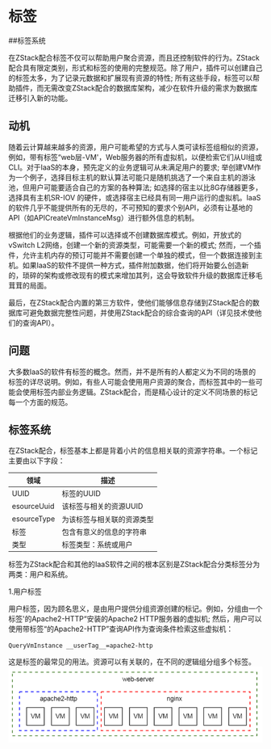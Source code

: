 # 标签

##标签系统

在ZStack配合标签不仅可以帮助用户聚合资源，而且还控制软件的行为。ZStack配合具有限定类别，形式和标签的使用的完整规范。除了用户，插件可以创建自己的标签太多，为了记录元数据和扩展现有资源的特性; 所有这些手段，标签可以帮助插件，而无需改变ZStack配合的数据库架构，减少在软件升级的需求为数据库迁移引入新的功能。 

## 动机

随着云计算越来越多的资源，用户可能希望的方式与人类可读标签组相似的资源，例如，带有标签“web层-VM'，Web服务器的所有虚拟机，以便检索它们从UI组或CLI。对于IaaS的本身，预先定义的业务逻辑可从未满足用户的要求; 举创建VM作为一个例子，选择目标主机的默认算法可能只是随机挑选了一个来自主机的游泳池，但用户可能要适合自己的方案的各种算法; 如选择的宿主以比8G存储器更多，选择具有主机SR-IOV 的硬件，或选择宿主已经具有同一用户运行的虚拟机。IaaS的软件几乎不能提供所有的无尽的，不可预知的要求个别API，必须有让基地的API（如APICreateVmInstanceMsg）进行额外信息的机制。

根据他们的业务逻辑，插件可以选择或不创建数据库模式。例如，开放式的vSwitch L2网络，创建一个新的资源类型，可能需要一个新的模式; 然而，一个插件，允许主机内存的预订可能并不需要创建一个单独的模式，但一个数据连接到主机。如果IaaS的软件不提供一种方式，插件附加数据，他们将开始要么创造新的，琐碎的架构或修改现有的模式来增加其列，这会导致软件升级的数据库迁移毛茸茸的局面。

最后，在ZStack配合内置的第三方软件，使他们能够信息存储到ZStack配合的数据库可避免数据完整性问题，并使用ZStack配合的综合查询的API（详见技术使他们的查询API）。

## 问题

大多数IaaS的软件有标签的概念。然而，并不是所有的人都定义为不同的场景的标签的详尽说明。例如，有些人可能会使用用户资源的聚合，而标签其中的一些可能会使用标签内部业务逻辑。ZStack配合，而是精心设计的定义不同场景的标记每一个方面的规范。

## 标签系统

在ZStack配合，标签基本上都是背着小片的信息相关联的资源字符串。一个标记主要由以下字段：

| 领域 | 描述 |
| --- | --- |
|UUID |	标签的UUID |
| esourceUuid | 该标签与相关的资源UUID |
| esourceType | 为该标签与相关联的资源类型 |
| 标签 | 包含有意义的信息的字符串 |
| 类型 | 标签类型：系统或用户 |

标签为ZStack配合和其他的IaaS软件之间的根本区别是ZStack配合分类标签分为两类：用户和系统。

1.用户标签

用户标签，因为顾名思义，是由用户提供分组资源创建的标记。例如，分组由一个标签'的Apache2-HTTP“安装的Apache2 HTTP服务器的虚拟机; 然后，用户可以使用带标签“的Apache2-HTTP”查询API作为查询条件检索这些虚拟机：

`QueryVmInstance __userTag__=apache2-http`

这是标签的最常见的用法。资源可以有关联的，在不同的逻辑组分组多个标签。
![png](/images/tag1.png )
